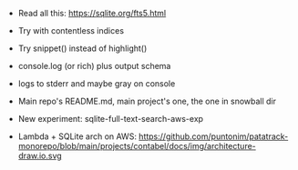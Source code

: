 
- Read all this: https://sqlite.org/fts5.html
- Try with contentless indices

- Try snippet() instead of highlight()
- console.log (or rich) plus output schema
- logs to stderr and maybe gray on console

- Main repo's README.md,
  main project's one,
  the one in snowball dir

- New experiment: sqlite-full-text-search-aws-exp
- Lambda + SQLite arch on AWS:
https://github.com/puntonim/patatrack-monorepo/blob/main/projects/contabel/docs/img/architecture-draw.io.svg


